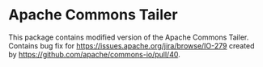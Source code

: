 # Apache Commons Tailer

This package contains modified version of the Apache Commons Tailer. Contains bug fix for https://issues.apache.org/jira/browse/IO-279 created by https://github.com/apache/commons-io/pull/40.
